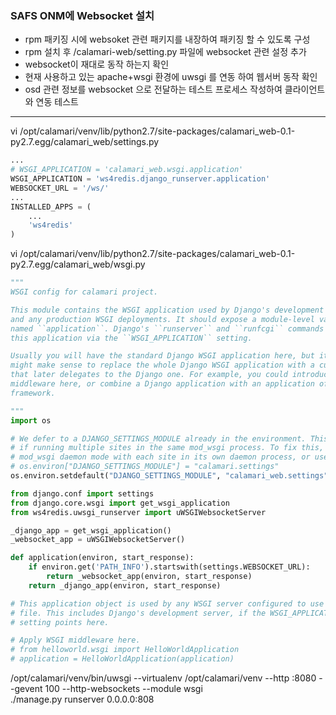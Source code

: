 
### SAFS ONM에 Websocket 설치 
- rpm 패키징 시에 websoket 관련 패키지를 내장하여 패키징 할 수 있도록 구성
- rpm 설치 후 /calamari-web/setting.py 파일에 websocket 관련 설정 추가
- websocket이 재대로 동작 하는지 확인
- 현재 사용하고 있는 apache+wsgi 환경에 uwsgi 를 연동 하여 웹서버 동작 확인
- osd 관련 정보를 websocket 으로 전달하는 테스트 프로세스 작성하여 클라이언트와 연동 테스트 

_ _ _

vi /opt/calamari/venv/lib/python2.7/site-packages/calamari_web-0.1-py2.7.egg/calamari_web/settings.py
```python
...
# WSGI_APPLICATION = 'calamari_web.wsgi.application'
WSGI_APPLICATION = 'ws4redis.django_runserver.application'
WEBSOCKET_URL = '/ws/'
...
INSTALLED_APPS = (
    ...
    'ws4redis'
)
```

vi /opt/calamari/venv/lib/python2.7/site-packages/calamari_web-0.1-py2.7.egg/calamari_web/wsgi.py
```python
"""
WSGI config for calamari project.

This module contains the WSGI application used by Django's development server
and any production WSGI deployments. It should expose a module-level variable
named ``application``. Django's ``runserver`` and ``runfcgi`` commands discover
this application via the ``WSGI_APPLICATION`` setting.

Usually you will have the standard Django WSGI application here, but it also
might make sense to replace the whole Django WSGI application with a custom one
that later delegates to the Django one. For example, you could introduce WSGI
middleware here, or combine a Django application with an application of another
framework.

"""
import os

# We defer to a DJANGO_SETTINGS_MODULE already in the environment. This breaks
# if running multiple sites in the same mod_wsgi process. To fix this, use
# mod_wsgi daemon mode with each site in its own daemon process, or use
# os.environ["DJANGO_SETTINGS_MODULE"] = "calamari.settings"
os.environ.setdefault("DJANGO_SETTINGS_MODULE", "calamari_web.settings")

from django.conf import settings
from django.core.wsgi import get_wsgi_application
from ws4redis.uwsgi_runserver import uWSGIWebsocketServer

_django_app = get_wsgi_application()
_websocket_app = uWSGIWebsocketServer()

def application(environ, start_response):
    if environ.get('PATH_INFO').startswith(settings.WEBSOCKET_URL):
        return _websocket_app(environ, start_response)
    return _django_app(environ, start_response)

# This application object is used by any WSGI server configured to use this
# file. This includes Django's development server, if the WSGI_APPLICATION
# setting points here.

# Apply WSGI middleware here.
# from helloworld.wsgi import HelloWorldApplication
# application = HelloWorldApplication(application)
```

/opt/calamari/venv/bin/uwsgi --virtualenv /opt/calamari/venv --http :8080 --gevent 100 --http-websockets --module wsgi  
./manage.py runserver 0.0.0.0:808

